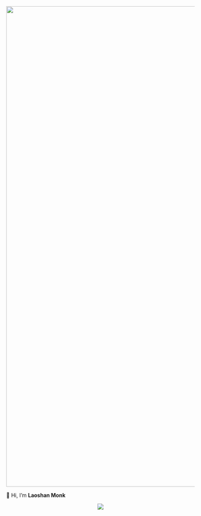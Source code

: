 <img src="https://github.com/user-attachments/assets/cfaa5b34-721a-4130-a005-657c37ee1a8e" width="1280"/>


👋 Hi, I’m <b>Laoshan Monk
<p align="center">
  <a href="https://skillicons.dev">
    <img src="https://skillicons.dev/icons?i=py,js,cpp,cs,godot,unity,unreal" />
  </a>
</p>



<!---
![monk mode](https://github.com/user-attachments/assets/cfaa5b34-721a-4130-a005-657c37ee1a8e)
laoshanmonk/laoshanmonk is a ✨ special ✨ repository because its `README.md` (this file) appears on your GitHub profile.
You can click the Preview link to take a look at your changes.
--->
